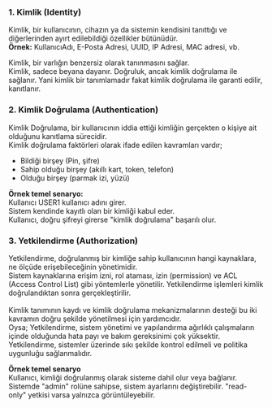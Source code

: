 ### 1. Kimlik (Identity)
Kimlik, bir kullanıcının, cihazın ya da sistemin kendisini tanıttığı ve diğerlerinden ayırt edilebildiği özellikler bütünüdür.<br>
**Örnek:** KullanıcıAdı, E-Posta Adresi, UUID, IP Adresi, MAC adresi, vb.<br>

Kimlik, bir varlığın benzersiz olarak tanınmasını sağlar.<br>
Kimlik, sadece beyana dayanır. Doğruluk, ancak kimlik doğrulama ile sağlanır. Yani kimlik bir tanımlamadır fakat kimlik doğrulama ile garanti edilir, kanıtlanır.<br>

### 2. Kimlik Doğrulama (Authentication)
Kimlik Doğrulama, bir kullanıcının iddia ettiği kimliğin gerçekten o kişiye ait olduğunu kanıtlama sürecidir.<br>
Kimlik doğrulama faktörleri olarak ifade edilen kavramları vardır;
- Bildiği birşey (Pin, şifre)
- Sahip olduğu birşey (akıllı kart, token, telefon)
- Olduğu birşey (parmak izi, yüzü)

**Örnek temel senaryo:**<br>
Kullanıcı USER1 kullanıcı adını girer.<br>
Sistem kendinde kayıtlı olan bir kimliği kabul eder.<br>
Kullanıcı, doğru şifreyi girerse "kimlik doğrulama" başarılı olur.<br>

### 3. Yetkilendirme (Authorization)
Yetkilendirme, doğrulanmış bir kimliğe sahip kullanıcının hangi kaynaklara, ne ölçüde erişebileceğinin yönetimidir.<br>
Sistem kaynaklarına erişim izni, rol ataması, izin (permission) ve ACL (Access Control List) gibi yöntemlerle yönetilir. Yetkilendirme işlemleri kimlik doğrulandıktan sonra gerçekleştirilir.<br>
<br>
Kimlik tanımının kaydı ve kimlik doğrulama mekanizmalarının desteği bu iki kavramın doğru şekilde yönetilmesi için yardımcıdır.<br>
Oysa; Yetkilendirme, sistem yönetimi ve yapılandırma ağırlıklı çalışmaların içinde olduğunda hata payı ve bakım gereksinimi çok yüksektir. Yetkilendirme, sistemler üzerinde sıkı şekilde kontrol edilmeli ve politika uygunluğu sağlanmalıdır.<br>

**Örnek temel senaryo** <br>
Kullanıcı, kimliği doğrulanmış olarak sisteme dahil olur veya bağlanır.<br>
Sistemde "admin" rolüne sahipse, sistem ayarlarını değiştirebilir. "read-only" yetkisi varsa yalnızca görüntüleyebilir.
